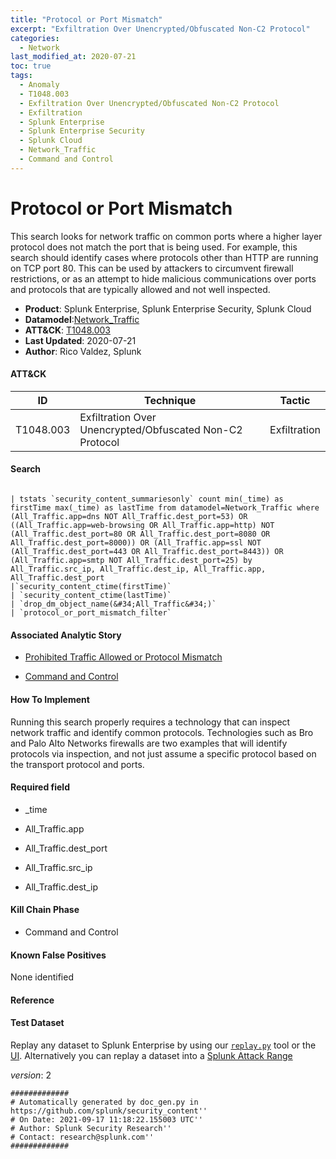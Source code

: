 ```yaml
---
title: "Protocol or Port Mismatch"
excerpt: "Exfiltration Over Unencrypted/Obfuscated Non-C2 Protocol"
categories:
  - Network
last_modified_at: 2020-07-21
toc: true
tags:
  - Anomaly
  - T1048.003
  - Exfiltration Over Unencrypted/Obfuscated Non-C2 Protocol
  - Exfiltration
  - Splunk Enterprise
  - Splunk Enterprise Security
  - Splunk Cloud
  - Network_Traffic
  - Command and Control
---
```


# Protocol or Port Mismatch

This search looks for network traffic on common ports where a higher layer protocol does not match the port that is being used. For example, this search should identify cases where protocols other than HTTP are running on TCP port 80. This can be used by attackers to circumvent firewall restrictions, or as an attempt to hide malicious communications over ports and protocols that are typically allowed and not well inspected.

- **Product**: Splunk Enterprise, Splunk Enterprise Security, Splunk Cloud
- **Datamodel**:[Network_Traffic](https://docs.splunk.com/Documentation/CIM/latest/User/NetworkTraffic)
- **ATT&CK**: [T1048.003](https://attack.mitre.org/techniques/T1048/003/)
- **Last Updated**: 2020-07-21
- **Author**: Rico Valdez, Splunk


#### ATT&CK

| ID          | Technique   | Tactic       |
| ----------- | ----------- |--------------|
| T1048.003 | Exfiltration Over Unencrypted/Obfuscated Non-C2 Protocol | Exfiltration |


#### Search

```

| tstats `security_content_summariesonly` count min(_time) as firstTime max(_time) as lastTime from datamodel=Network_Traffic where (All_Traffic.app=dns NOT All_Traffic.dest_port=53) OR ((All_Traffic.app=web-browsing OR All_Traffic.app=http) NOT (All_Traffic.dest_port=80 OR All_Traffic.dest_port=8080 OR All_Traffic.dest_port=8000)) OR (All_Traffic.app=ssl NOT (All_Traffic.dest_port=443 OR All_Traffic.dest_port=8443)) OR (All_Traffic.app=smtp NOT All_Traffic.dest_port=25) by All_Traffic.src_ip, All_Traffic.dest_ip, All_Traffic.app, All_Traffic.dest_port 
|`security_content_ctime(firstTime)` 
| `security_content_ctime(lastTime)` 
| `drop_dm_object_name(&#34;All_Traffic&#34;)` 
| `protocol_or_port_mismatch_filter`
```

#### Associated Analytic Story

* [Prohibited Traffic Allowed or Protocol Mismatch](_stories/prohibited_traffic_allowed_or_protocol_mismatch)

* [Command and Control](_stories/command_and_control)


#### How To Implement
Running this search properly requires a technology that can inspect network traffic and identify common protocols. Technologies such as Bro and Palo Alto Networks firewalls are two examples that will identify protocols via inspection, and not just assume a specific protocol based on the transport protocol and ports.

#### Required field

* _time

* All_Traffic.app

* All_Traffic.dest_port

* All_Traffic.src_ip

* All_Traffic.dest_ip


#### Kill Chain Phase

* Command and Control


#### Known False Positives
None identified




#### Reference


#### Test Dataset
Replay any dataset to Splunk Enterprise by using our [`replay.py`](https://github.com/splunk/attack_data#using-replaypy) tool or the [UI](https://github.com/splunk/attack_data#using-ui).
Alternatively you can replay a dataset into a [Splunk Attack Range](https://github.com/splunk/attack_range#replay-dumps-into-attack-range-splunk-server)



_version_: 2

```
#############
# Automatically generated by doc_gen.py in https://github.com/splunk/security_content''
# On Date: 2021-09-17 11:18:22.155003 UTC''
# Author: Splunk Security Research''
# Contact: research@splunk.com''
#############
```